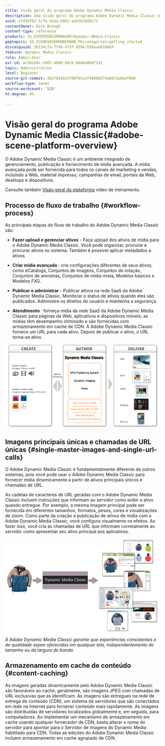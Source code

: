 ```yaml
---
title: Visão geral do programa Adobe Dynamic Media Classic
description: Uma visão geral do programa Adobe Dynamic Media Classic e de todo o processo de fluxo de trabalho.
uuid: e7d3bfb3-1cfe-43ea-b862-aae3b3928c71
contentOwner: Rick Brough
content-type: reference
products: SG_EXPERIENCEMANAGER/Dynamic-Media-Classic
geptopics: SG_SCENESEVENONDEMAND_PK/categories/getting_started
discoiquuid: 2b134cfa-7f46-4f5f-959e-b30aae610bb9
feature: Dynamic Media Classic
role: Admin,User
exl-id: ac50cb9c-fd87-4608-80cb-8d40a0b8f131
topic: Administration
level: Beginner
source-git-commit: d82f816553f807b514f4690827dab672a6baf690
workflow-type: tm+mt
source-wordcount: '528'
ht-degree: 0%

---
```


# Visão geral do programa Adobe Dynamic Media Classic{#adobe-scene-platform-overview}

O Adobe Dynamic Media Classic é um ambiente integrado de gerenciamento, publicação e fornecimento de mídia avançada. A mídia avançada pode ser fornecida para todos os canais de marketing e vendas, incluindo a Web, material impresso, campanhas de email, portais da Web, desktops e dispositivos.

Consulte também [Visão geral da plataforma](https://s7d5.scene7.com/s7viewers/html5/VideoViewer.html?videoserverurl=https://s7d5.scene7.com/is/content/&amp;emailurl=https://s7d5.scene7.com/s7/emailFriend&amp;serverUrl=https://s7d5.scene7.com/is/image/&amp;config=Scene7SharedAssets/Universal_HTML5_Video&amp;contenturl=https://s7d5.scene7.com/skins/&amp;asset=S7tutorials/572_Platform%20Overview_converted%20renamed_Getting%20Started-AVS) vídeo de treinamento.

## Processo de fluxo de trabalho {#workflow-process}

As principais etapas do fluxo de trabalho do Adobe Dynamic Media Classic são:

* **Fazer upload e gerenciar ativos** - Faça upload dos ativos de mídia para o Adobe Dynamic Media Classic. Você pode organizar, procurar e procurar ativos no sistema. Também é possível aplicar metadados a ativos.

* **Criar mídia avançada** : crie configurações diferentes de seus ativos, como eCatalogs, Conjuntos de imagens, Conjuntos de rotação, Conjuntos de amostras, Conjuntos de mídia mista, Modelos básicos e Modelos FXG.

* **Publicar e administrar** - Publicar ativos na rede SaaS da Adobe Dynamic Media Classic. Monitorar o status de ativos quando eles são publicados. Administre os direitos do usuário e mantenha a segurança.

* **Atendimento** : forneça mídia da rede SaaS da Adobe Dynamic Media Classic para páginas da Web, aplicativos e dispositivos móveis; as mídias têm desempenho otimizado e são fornecidas com armazenamento em cache de CDN. A Adobe Dynamic Media Classic fornece um URL para cada ativo. Depois de publicar o ativo, o URL torna-se ativo.

![O processo de fluxo de trabalho Adobe Dynamic Media Classic](/help/using/assets/gs_workflow.png)

## Imagens principais únicas e chamadas de URL únicas {#single-master-images-and-single-url-calls}

O Adobe Dynamic Media Classic é fundamentalmente diferente de outros sistemas, pois você pode usar o Adobe Dynamic Media Classic para fornecer mídia dinamicamente a partir de ativos principais únicos e chamadas de URL.

As cadeias de caracteres de URL geradas com o Adobe Dynamic Media Classic incluem instruções que informam ao servidor como exibir o ativo quando entregue. Por exemplo, a mesma imagem principal pode ser fornecida em diferentes tamanhos, formatos, pesos, cores e visualizações de zoom. Como parte da criação e publicação de ativos de mídia com o Adobe Dynamic Media Classic, você configura visualmente os efeitos. Ao fazer isso, você cria as chamadas de URL que informam corretamente ao servidor como apresentar seu ativo principal aos aplicativos.

![O Adobe Dynamic Media Classic pode fornecer a mesma imagem principal a diferentes mídias em diferentes tamanhos e formatos.](/help/using/assets/gs_dynamic_publishing.png)
*A Adobe Dynamic Media Classic garante que experiências consistentes e de qualidade sejam oferecidas em qualquer tela, independentemente do tamanho ou da largura de banda.*

## Armazenamento em cache de conteúdo {#content-caching}

As imagens geradas dinamicamente pelo Adobe Dynamic Media Classic são favoráveis ao cache; geralmente, são imagens JPEG com chamadas de URL exclusivas que as identificam. As imagens são entregues na rede de entrega de conteúdo (CDN), um sistema de servidores que são conectados em rede na Internet para fornecer conteúdo mais rapidamente. As imagens são distribuídas de servidores localizados globalmente e, em seguida, para computadores. Ao implementar um mecanismo de armazenamento em cache usando qualquer fornecedor de CDN, basta alterar o nome do servidor para apontar para o Servidor de imagens do Dynamic Media habilitado para CDN. Todas as edições do Adobe Dynamic Media Classic incluem armazenamento em cache agrupado de CDN.
